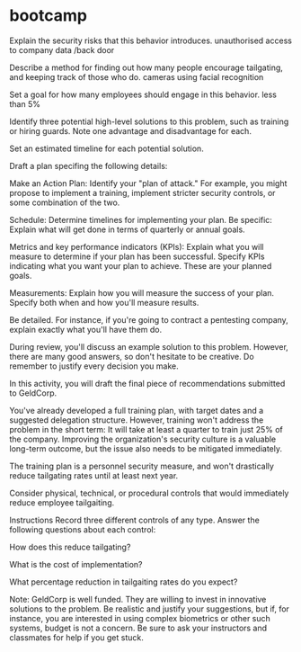 # bootcamp
Explain the security risks that this behavior introduces. unauthorised access to company data /back door


Describe a method for finding out how many people encourage tailgating, and keeping track of those who do. cameras using facial recognition


Set a goal for how many employees should engage in this behavior. less than 5%


Identify three potential high-level solutions to this problem, such as training or hiring guards. Note one advantage and disadvantage for each.


Set an estimated timeline for each potential solution.


Draft a plan specifing the following details:


Make an Action Plan: Identify your "plan of attack." For example, you might propose to implement a training, implement stricter security controls, or some combination of the two.


Schedule: Determine timelines for implementing your plan. Be specific: Explain what will get done in terms of quarterly or annual goals.


Metrics and key performance indicators (KPIs): Explain what you will measure to determine if your plan has been successful. Specify KPIs indicating what you want your plan to achieve. These are your planned goals.


Measurements: Explain how you will measure the success of your plan. Specify both when and how you'll measure results.

Be detailed. For instance, if you're going to contract a pentesting company, explain exactly what you'll have them do.



During review, you'll discuss an example solution to this problem. However, there are many good answers, so don't hesitate to be creative. Do remember to justify every decision you make.


In this activity, you will draft the final piece of recommendations submitted to GeldCorp.


You've already developed a full training plan, with target dates and a suggested delegation structure. However, training won't address the problem in the short term: It will take at least a quarter to train just 25% of the company. Improving the organization's security culture is a valuable long-term outcome, but the issue also needs to be mitigated immediately.


The training plan is a personnel security measure, and won't drastically reduce tailgating rates until at least next year.


Consider physical, technical, or procedural controls that would immediately reduce employee tailgaiting.



Instructions
Record three different controls of any type. Answer the following questions about each control:


How does this reduce tailgating?


What is the cost of implementation?


What percentage reduction in tailgaiting rates do you expect?


Note: GeldCorp is well funded. They are willing to invest in innovative solutions to the problem. Be realistic and justify your suggestions, but if, for instance, you are interested in using complex biometrics or other such systems, budget is not a concern.
Be sure to ask your instructors and classmates for help if you get stuck.
